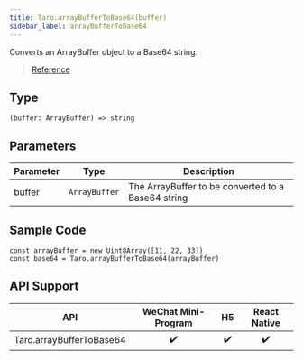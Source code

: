 ```yaml
---
title: Taro.arrayBufferToBase64(buffer)
sidebar_label: arrayBufferToBase64
---
```


Converts an ArrayBuffer object to a Base64 string.

> [Reference](https://developers.weixin.qq.com/miniprogram/dev/api/base/wx.arrayBufferToBase64.html)

## Type

```tsx
(buffer: ArrayBuffer) => string
```

## Parameters

<table>
  <thead>
    <tr>
      <th>Parameter</th>
      <th>Type</th>
      <th>Description</th>
    </tr>
  </thead>
  <tbody>
    <tr>
      <td>buffer</td>
      <td><code>ArrayBuffer</code></td>
      <td>The ArrayBuffer to be converted to a Base64 string</td>
    </tr>
  </tbody>
</table>

## Sample Code

```tsx
const arrayBuffer = new Uint8Array([11, 22, 33])
const base64 = Taro.arrayBufferToBase64(arrayBuffer)
```

## API Support

|           API            | WeChat Mini-Program | H5 | React Native |
|:------------------------:|:-------------------:|:--:|:------------:|
| Taro.arrayBufferToBase64 |         ✔️          | ✔️ |      ✔️      |
